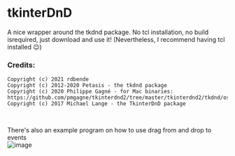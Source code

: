 # tkinterDnD
A nice wrapper around the tkdnd package. No tcl installation, no build isrequired, just download and use it! (Nevertheless, I recommend having tcl installed 😉️)

### Credits:

```
Copyright (c) 2021 rdbende
Copyright (c) 2012-2020 Petasis - the tkdnd package
Copyright (c) 2020 Philippe Gagné - for Mac binaries: https://github.com/pmgagne/tkinterdnd2/tree/master/tkinterdnd2/tkdnd/osx64
Copyright (c) 2017 Michael Lange - the TkinterDnD package
```
<br>

There's also an example program on how to use drag from and drop to events\
![image](https://user-images.githubusercontent.com/77941087/123248502-4b8d8880-d4e8-11eb-947d-ec883a0b1795.png)
